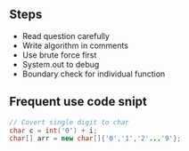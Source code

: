 ## Steps
- Read question carefully
- Write algorithm in comments
- Use brute force first
- System.out to debug
- Boundary check for individual function

## Frequent use code snipt
``` java
// Covert single digit to char
char c = int('0') + i;
char[] arr = new char[]{'0','1','2'...'9'};
```